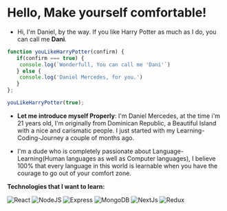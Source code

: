 # **Hello**, Make yourself comfortable!



- Hi, I'm Daniel, by the way. If you like Harry Potter as much as I do, you can call me **Dani**. 

```js
function youLikeHarryPotter(confirm) {
   if(confirm === true) {
    console.log(`Wonderfull, You can call me 'Dani'`)
   } else {
    console.log('Daniel Mercedes, for you.')
   }
};

youLikeHarryPotter(true); 
```

- **Let me introduce myself Properly**: I'm Daniel Mercedes, at the time i'm 21 years old, I'm originally from Dominican Republic, a Beautiful Island with a nice and carismatic people. I just started with my Learning-Coding-Journey a couple of months ago. 

- I'm a dude who is completely passionate about Language-Learning(Human languages as well as Computer languages), I believe 100% that every language in this world is learnable when you have the courage to go out of your comfort zone. 

**Technologies that I want to learn:**

![React](https://logos-download.com/wp-content/uploads/2016/09/React_logo_wordmark.png)
![NodeJS](https://upload.wikimedia.org/wikipedia/commons/thumb/d/d9/Node.js_logo.svg/2560px-Node.js_logo.svg.png)
![Express](https://camo.githubusercontent.com/423664f678fc08582fa8c2e5999d6eef9225631dcac55e3b3a66a90a0edb6bf7/68747470733a2f2f63646e2e776f726c64766563746f726c6f676f2e636f6d2f6c6f676f732f657870726573732d3130392e737667)
![MongoDB](https://upload.wikimedia.org/wikipedia/commons/thumb/9/93/MongoDB_Logo.svg/2560px-MongoDB_Logo.svg.png)
![NextJs](https://mfg.fhstp.ac.at/cms/wp-content/uploads/2022/02/800px-Nextjs-logo.svg_.png)
![Redux](https://upload.wikimedia.org/wikipedia/commons/3/30/Redux_Logo.png)






